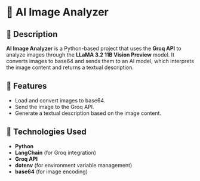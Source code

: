 # 📌 AI Image Analyzer  

## 📝 Description  
**AI Image Analyzer** is a Python-based project that uses the **Groq API** to analyze images through the **LLaMA 3.2 11B Vision Preview** model. It converts images to base64 and sends them to an AI model, which interprets the image content and returns a textual description.  

## 🚀 Features  
- Load and convert images to base64.  
- Send the image to the Groq API.  
- Generate a textual description based on the image content.  

## 🔧 Technologies Used  
- **Python**  
- **LangChain** (for Groq integration)  
- **Groq API**  
- **dotenv** (for environment variable management)  
- **base64** (for image encoding)  
